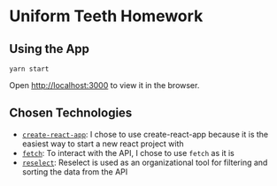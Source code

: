 # Uniform Teeth Homework

## Using the App

```
yarn start
```

Open [http://localhost:3000](http://localhost:3000) to view it in the browser.

## Chosen Technologies

- [`create-react-app`](): I chose to use create-react-app because it is the easiest way to start a new react project with 
- [`fetch`](): To interact with the API, I chose to use `fetch` as it is 
- [`reselect`](): Reselect is used as an organizational tool for filtering and sorting the data from the API

